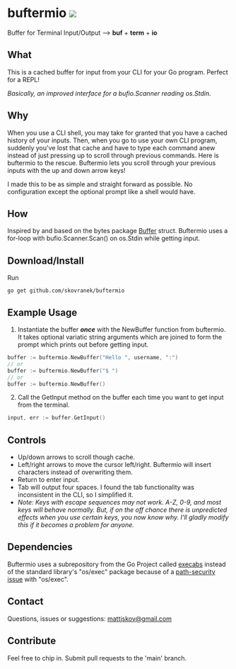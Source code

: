 # buftermio [![](https://godoc.org/github.com/skovranek/buftermio?status.svg)](https://pkg.go.dev/github.com/skovranek/buftermio#section-readme)
Buffer for Terminal Input/Output --> __buf__ + __term__ + __io__
## What
This is a cached buffer for input from your CLI for your Go program. Perfect for a REPL!

_Basically, an improved interface for a bufio.Scanner reading os.Stdin._
## Why
When you use a CLI shell, you may take for granted that you have a cached history of your inputs. Then, when you go to use your own CLI program, suddenly you've lost that cache and have to type each command anew instead of just pressing up to scroll through previous commands. Here is buftermio to the rescue. Buftermio lets you scroll through your previous inputs with the up and down arrow keys!

I made this to be as simple and straight forward as possible. No configuration except the optional prompt like a shell would have.
## How
Inspired by and based on the bytes package [Buffer](https://pkg.go.dev/bytes#Buffer) struct. Buftermio uses a for-loop with bufio.Scanner.Scan() on os.Stdin while getting input.
## Download/Install
Run
```
go get github.com/skovranek/buftermio
```
## Example Usage
1) Instantiate the buffer _**once**_ with the NewBuffer function from buftermio. It takes optional variatic string arguments which are joined to form the prompt which prints out before getting input.
```go
buffer := buftermio.NewBuffer("Hello ", username, ":")
// or
buffer := buftermio.NewBuffer("$ ")
// or
buffer := buftermio.NewBuffer()
```
2) Call the GetInput method on the buffer each time you want to get input from the terminal.
```go
input, err := buffer.GetInput()
```
## Controls
- Up/down arrows to scroll though cache.
- Left/right arrows to move the cursor left/right. Buftermio will insert characters instead of overwriting them.
- Return to enter input.
- Tab will output four spaces. I found the tab functionality was inconsistent in the CLI, so I simplified it.
- _Note: Keys with escape sequences may not work. A-Z, 0-9, and most keys will behave normally. But, if on the off chance there is unpredicted effects when you use certain keys, you now know why. I'll gladly modify this if it becomes a problem for anyone._
## Dependencies
Buftermio uses a subrepository from the Go Project called [execabs](https://pkg.go.dev/golang.org/x/sys/execabs) instead of the standard library's "os/exec" package because of a [path-security issue](https://go.dev/blog/path-security) with "os/exec".
## Contact
Questions, issues or suggestions: mattjskov@gmail.com
## Contribute
Feel free to chip in. Submit pull requests to the 'main' branch.
